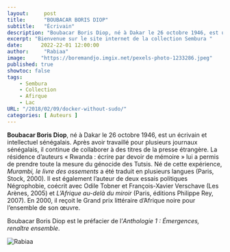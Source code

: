 ```yaml
---
layout:     post
title:      "BOUBACAR BORIS DIOP"
subtitle:   "Écrivain"
description: "Boubacar Boris Diop, né à Dakar le 26 octobre 1946, est un écrivain et intellectuel sénégalais. Après avoir travaillé pour plusieurs journaux sénégalais, il continue de collaborer à des titres de la presse étrangère. La résidence d’auteurs « Rwanda : écrire par devoir de mémoire » lui a permis de prendre toute la mesure du génocide des Tutsis. "
excerpt: "Bienvenue sur le site internet de la collection Sembura "
date:      2022-22-01 12:00:00
author:     "Rabiaa"
image:     "https://boremandjo.imgix.net/pexels-photo-1233286.jpeg"
published: true
showtoc: false 
tags:
    - Sembura
    - Collection
    - Afirque
    - Lac
URL: "/2018/02/09/docker-without-sudo/"
categories: [ Auteurs ]
---
```

**Boubacar Boris Diop**, né à Dakar le 26 octobre 1946, est un écrivain et intellectuel sénégalais. Après avoir travaillé pour plusieurs journaux sénégalais, il continue de collaborer à des titres de la presse étrangère. La résidence d’auteurs « Rwanda : écrire par devoir de mémoire » lui a permis de prendre toute la mesure du génocide des Tutsis. Né de cette expérience, *Murambi, le livre des ossements* a été traduit en plusieurs langues (Paris, Stock, 2000). Il est également l’auteur de deux essais politiques Négrophobie, coécrit avec Odile Tobner et François-Xavier Verschave (Les Arènes, 2005) et *L’Afrique au-delà du miroir* (Paris, éditions Philippe Rey, 2007). En 2000, il reçoit le Grand prix littéraire d’Afrique noire pour l’ensemble de son œuvre.

Boubacar Boris Diop est le préfacier de l’*Anthologie 1 : Émergences, renaître ensemble*.

![Rabiaa](https://boremandjo.imgix.net/Boubacar_Diop_IMG_2389.jpg)